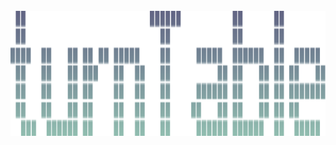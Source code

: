 <div id="top"></div>

<!-- PROJECT LOGO -->
<br />
<div align="center">
  <a href="https://github.com/terminalPoltergeist/dotfiles">
    <img src="/assets/header.png" alt="Logo" width="600" height="200">
  </a>
</div>
